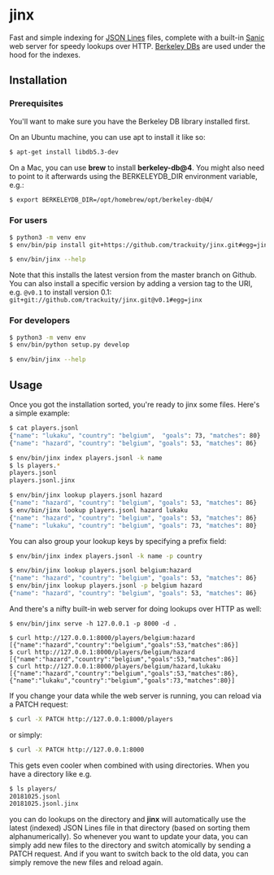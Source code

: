 # jinx

Fast and simple indexing for [JSON Lines](http://jsonlines.org/) files, complete with
a built-in [Sanic](https://sanic.readthedocs.io) web server for speedy lookups over HTTP. 
[Berkeley DBs](https://pypi.org/project/bsddb3/) are used under the hood for the indexes.

## Installation

### Prerequisites

You'll want to make sure you have the Berkeley DB library installed first.

On an Ubuntu machine, you can use apt to install it like so:

```sh
$ apt-get install libdb5.3-dev
```

On a Mac, you can use **brew** to install **berkeley-db@4**. You might also need to point
to it afterwards using the BERKELEYDB_DIR environment variable, e.g.:

```sh
$ export BERKELEYDB_DIR=/opt/homebrew/opt/berkeley-db@4/
```

### For users

```sh
$ python3 -m venv env
$ env/bin/pip install git+https://github.com/trackuity/jinx.git#egg=jinx

$ env/bin/jinx --help
```

Note that this installs the latest version from the master branch on Github. You can also
install a specific version by adding a version tag to the URI, e.g. `@v0.1` to install
version 0.1: `git+git://github.com/trackuity/jinx.git@v0.1#egg=jinx`

### For developers

```sh
$ python3 -m venv env
$ env/bin/python setup.py develop

$ env/bin/jinx --help
```

## Usage

Once you got the installation sorted, you're ready to jinx some files. Here's a simple example:

```sh
$ cat players.jsonl
{"name": "lukaku", "country": "belgium",  "goals": 73, "matches": 80}
{"name": "hazard", "country": "belgium", "goals": 53, "matches": 86}

$ env/bin/jinx index players.jsonl -k name
$ ls players.*
players.jsonl
players.jsonl.jinx

$ env/bin/jinx lookup players.jsonl hazard
{"name": "hazard", "country": "belgium", "goals": 53, "matches": 86}
$ env/bin/jinx lookup players.jsonl hazard lukaku
{"name": "hazard", "country": "belgium", "goals": 53, "matches": 86}
{"name": "lukaku", "country": "belgium", "goals": 73, "matches": 80}
```

You can also group your lookup keys by specifying a prefix field:

```sh
$ env/bin/jinx index players.jsonl -k name -p country

$ env/bin/jinx lookup players.jsonl belgium:hazard
{"name": "hazard", "country": "belgium", "goals": 53, "matches": 86}
$ env/bin/jinx lookup players.jsonl -p belgium hazard
{"name": "hazard", "country": "belgium", "goals": 53, "matches": 86}
```

And there's a nifty built-in web server for doing lookups over HTTP as well:

```
$ env/bin/jinx serve -h 127.0.0.1 -p 8000 -d .

$ curl http://127.0.0.1:8000/players/belgium:hazard
[{"name":"hazard","country":"belgium","goals":53,"matches":86}]
$ curl http://127.0.0.1:8000/players/belgium/hazard
[{"name":"hazard","country":"belgium","goals":53,"matches":86}]
$ curl http://127.0.0.1:8000/players/belgium/hazard,lukaku
[{"name":"hazard","country":"belgium","goals":53,"matches":86},{"name":"lukaku","country":"belgium","goals":73,"matches":80}]
```

If you change your data while the web server is running, you can reload via a PATCH request:

```sh
$ curl -X PATCH http://127.0.0.1:8000/players
```

or simply:

```sh
$ curl -X PATCH http://127.0.0.1:8000
```

This gets even cooler when combined with using directories. When you have a directory like e.g.

```sh
$ ls players/
20181025.jsonl
20181025.jsonl.jinx
```

you can do lookups on the directory and **jinx** will automatically use the latest (indexed) JSON Lines
file in that directory (based on sorting them alphanumerically). So whenever you want to update your
data, you can simply add new files to the directory and switch atomically by sending a PATCH request.
And if you want to switch back to the old data, you can simply remove the new files and reload again.
